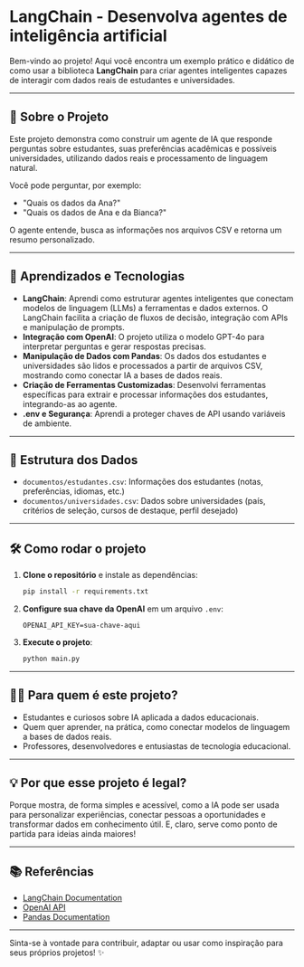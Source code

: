 # LangChain - Desenvolva agentes de inteligência artificial

Bem-vindo ao projeto! Aqui você encontra um exemplo prático e didático de como usar a biblioteca **LangChain** para criar agentes inteligentes capazes de interagir com dados reais de estudantes e universidades.

---

## 🚀 Sobre o Projeto

Este projeto demonstra como construir um agente de IA que responde perguntas sobre estudantes, suas preferências acadêmicas e possíveis universidades, utilizando dados reais e processamento de linguagem natural.

Você pode perguntar, por exemplo:
- "Quais os dados da Ana?"
- "Quais os dados de Ana e da Bianca?"

O agente entende, busca as informações nos arquivos CSV e retorna um resumo personalizado.

---

## 🧠 Aprendizados e Tecnologias

- **LangChain**: Aprendi como estruturar agentes inteligentes que conectam modelos de linguagem (LLMs) a ferramentas e dados externos. O LangChain facilita a criação de fluxos de decisão, integração com APIs e manipulação de prompts.
- **Integração com OpenAI**: O projeto utiliza o modelo GPT-4o para interpretar perguntas e gerar respostas precisas.
- **Manipulação de Dados com Pandas**: Os dados dos estudantes e universidades são lidos e processados a partir de arquivos CSV, mostrando como conectar IA a bases de dados reais.
- **Criação de Ferramentas Customizadas**: Desenvolvi ferramentas específicas para extrair e processar informações dos estudantes, integrando-as ao agente.
- **.env e Segurança**: Aprendi a proteger chaves de API usando variáveis de ambiente.

---

## 📁 Estrutura dos Dados

- `documentos/estudantes.csv`: Informações dos estudantes (notas, preferências, idiomas, etc.)
- `documentos/universidades.csv`: Dados sobre universidades (país, critérios de seleção, cursos de destaque, perfil desejado)

---

## 🛠️ Como rodar o projeto

1. **Clone o repositório** e instale as dependências:
   ```bash
   pip install -r requirements.txt
   ```
2. **Configure sua chave da OpenAI** em um arquivo `.env`:
   ```env
   OPENAI_API_KEY=sua-chave-aqui
   ```
3. **Execute o projeto**:
   ```bash
   python main.py
   ```

---

## 👨‍💻 Para quem é este projeto?

- Estudantes e curiosos sobre IA aplicada a dados educacionais.
- Quem quer aprender, na prática, como conectar modelos de linguagem a bases de dados reais.
- Professores, desenvolvedores e entusiastas de tecnologia educacional.

---

## 💡 Por que esse projeto é legal?

Porque mostra, de forma simples e acessível, como a IA pode ser usada para personalizar experiências, conectar pessoas a oportunidades e transformar dados em conhecimento útil. E, claro, serve como ponto de partida para ideias ainda maiores!

---

## 📚 Referências

- [LangChain Documentation](https://python.langchain.com/)
- [OpenAI API](https://platform.openai.com/docs/)
- [Pandas Documentation](https://pandas.pydata.org/)

---

Sinta-se à vontade para contribuir, adaptar ou usar como inspiração para seus próprios projetos! ✨ 
